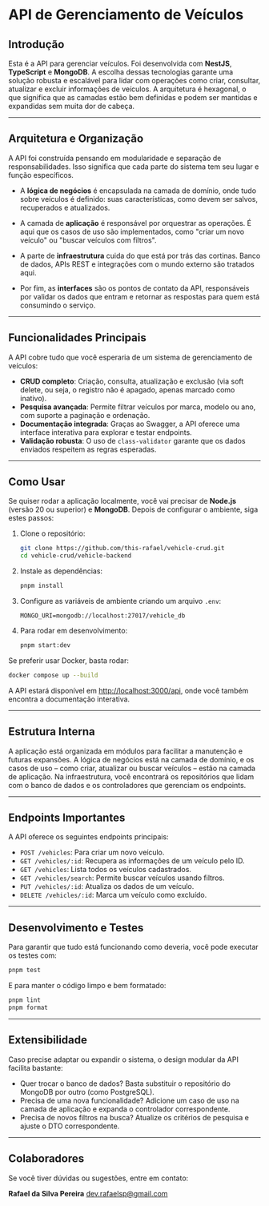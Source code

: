 # API de Gerenciamento de Veículos

## Introdução

Esta é a API para gerenciar veículos. Foi desenvolvida com **NestJS**, **TypeScript** e **MongoDB**. A escolha dessas tecnologias garante uma solução robusta e escalável para lidar com operações como criar, consultar, atualizar e excluir informações de veículos. A arquitetura é hexagonal, o que significa que as camadas estão bem definidas e podem ser mantidas e expandidas sem muita dor de cabeça.

---

## Arquitetura e Organização

A API foi construída pensando em modularidade e separação de responsabilidades. Isso significa que cada parte do sistema tem seu lugar e função específicos.

- A **lógica de negócios** é encapsulada na camada de domínio, onde tudo sobre veículos é definido: suas características, como devem ser salvos, recuperados e atualizados.

- A camada de **aplicação** é responsável por orquestrar as operações. É aqui que os casos de uso são implementados, como "criar um novo veículo" ou "buscar veículos com filtros".

- A parte de **infraestrutura** cuida do que está por trás das cortinas. Banco de dados, APIs REST e integrações com o mundo externo são tratados aqui.

- Por fim, as **interfaces** são os pontos de contato da API, responsáveis por validar os dados que entram e retornar as respostas para quem está consumindo o serviço.

---

## Funcionalidades Principais

A API cobre tudo que você esperaria de um sistema de gerenciamento de veículos:

- **CRUD completo**: Criação, consulta, atualização e exclusão (via soft delete, ou seja, o registro não é apagado, apenas marcado como inativo).
- **Pesquisa avançada**: Permite filtrar veículos por marca, modelo ou ano, com suporte a paginação e ordenação.
- **Documentação integrada**: Graças ao Swagger, a API oferece uma interface interativa para explorar e testar endpoints.
- **Validação robusta**: O uso de `class-validator` garante que os dados enviados respeitem as regras esperadas.

---

## Como Usar

Se quiser rodar a aplicação localmente, você vai precisar de **Node.js** (versão 20 ou superior) e **MongoDB**. Depois de configurar o ambiente, siga estes passos:

1. Clone o repositório:
   ```bash
   git clone https://github.com/this-rafael/vehicle-crud.git
   cd vehicle-crud/vehicle-backend
   ```

2. Instale as dependências:
   ```bash
   pnpm install
   ```

3. Configure as variáveis de ambiente criando um arquivo `.env`:
   ```env
   MONGO_URI=mongodb://localhost:27017/vehicle_db
   ```

4. Para rodar em desenvolvimento:
   ```bash
   pnpm start:dev
   ```

Se preferir usar Docker, basta rodar:
```bash
docker compose up --build
```

A API estará disponível em [http://localhost:3000/api](http://localhost:3000/api), onde você também encontra a documentação interativa.

---

## Estrutura Interna

A aplicação está organizada em módulos para facilitar a manutenção e futuras expansões. A lógica de negócios está na camada de domínio, e os casos de uso – como criar, atualizar ou buscar veículos – estão na camada de aplicação. Na infraestrutura, você encontrará os repositórios que lidam com o banco de dados e os controladores que gerenciam os endpoints.

---

## Endpoints Importantes

A API oferece os seguintes endpoints principais:

- `POST /vehicles`: Para criar um novo veículo.
- `GET /vehicles/:id`: Recupera as informações de um veículo pelo ID.
- `GET /vehicles`: Lista todos os veículos cadastrados.
- `GET /vehicles/search`: Permite buscar veículos usando filtros.
- `PUT /vehicles/:id`: Atualiza os dados de um veículo.
- `DELETE /vehicles/:id`: Marca um veículo como excluído.

---

## Desenvolvimento e Testes

Para garantir que tudo está funcionando como deveria, você pode executar os testes com:
```bash
pnpm test
```

E para manter o código limpo e bem formatado:
```bash
pnpm lint
pnpm format
```

---

## Extensibilidade

Caso precise adaptar ou expandir o sistema, o design modular da API facilita bastante:

- Quer trocar o banco de dados? Basta substituir o repositório do MongoDB por outro (como PostgreSQL).
- Precisa de uma nova funcionalidade? Adicione um caso de uso na camada de aplicação e expanda o controlador correspondente.
- Precisa de novos filtros na busca? Atualize os critérios de pesquisa e ajuste o DTO correspondente.

---

## Colaboradores

Se você tiver dúvidas ou sugestões, entre em contato:

**Rafael da Silva Pereira**
[dev.rafaelsp@gmail.com](mailto:dev.rafaelsp@gmail.com)